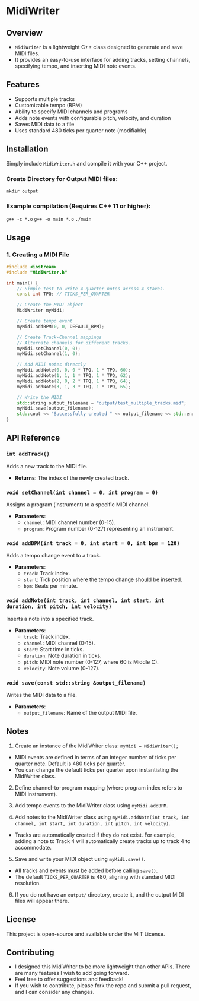 # MidiWriter

## Overview
- `MidiWriter` is a lightweight C++ class designed to generate and save MIDI files.
- It provides an easy-to-use interface for adding tracks, setting channels, specifying tempo, and inserting MIDI note events.

## Features
- Supports multiple tracks
- Customizable tempo (BPM)
- Ability to specify MIDI channels and programs
- Adds note events with configurable pitch, velocity, and duration
- Saves MIDI data to a file
- Uses standard 480 ticks per quarter note (modifiable)

## Installation
Simply include `MidiWriter.h` and compile it with your C++ project.

### Create Directory for Output MIDI files:
`mkdir output`

### Example compilation (Requires C++ 11 or higher):
`g++ -c *.o`
`g++ -o main *.o`
`./main`

## Usage
### 1. Creating a MIDI File
```cpp
#include <iostream>
#include "MidiWriter.h"

int main() {
    // Simple test to write 4 quarter notes across 4 staves.
    const int TPQ; // TICKS_PER_QUARTER

    // Create the MIDI object
    MidiWriter myMidi;

    // Create tempo event
    myMidi.addBPM(0, 0, DEFAULT_BPM);

    // Create Track-Channel mappings
    // Alternate channels for different tracks.
    myMidi.setChannel(0, 0);
    myMidi.setChannel(1, 0);

    // Add MIDI notes directly
    myMidi.addNote(0, 0, 0 * TPQ, 1 * TPQ, 60);
    myMidi.addNote(1, 1, 1 * TPQ, 1 * TPQ, 62);
    myMidi.addNote(2, 0, 2 * TPQ, 1 * TPQ, 64);
    myMidi.addNote(3, 1, 3 * TPQ, 1 * TPQ, 65);

    // Write the MIDI
    std::string output_filename = "output/test_multiple_tracks.mid";
    myMidi.save(output_filename);
    std::cout << "Successfully created " << output_filename << std::endl;
}
```

## API Reference

### `int addTrack()`
Adds a new track to the MIDI file.
- **Returns**: The index of the newly created track.

### `void setChannel(int channel = 0, int program = 0)`
Assigns a program (instrument) to a specific MIDI channel.
- **Parameters**:
  - `channel`: MIDI channel number (0-15).
  - `program`: Program number (0-127) representing an instrument.

### `void addBPM(int track = 0, int start = 0, int bpm = 120)`
Adds a tempo change event to a track.
- **Parameters**:
  - `track`: Track index.
  - `start`: Tick position where the tempo change should be inserted.
  - `bpm`: Beats per minute.

### `void addNote(int track, int channel, int start, int duration, int pitch, int velocity)`
Inserts a note into a specified track.
- **Parameters**:
  - `track`: Track index.
  - `channel`: MIDI channel (0-15).
  - `start`: Start time in ticks.
  - `duration`: Note duration in ticks.
  - `pitch`: MIDI note number (0-127, where 60 is Middle C).
  - `velocity`: Note volume (0-127).

### `void save(const std::string &output_filename)`
Writes the MIDI data to a file.
- **Parameters**:
  - `output_filename`: Name of the output MIDI file.

## Notes
1. Create an instance of the MidiWriter class: `myMidi = MidiWriter();`
- MIDI events are defined in terms of an integer number of ticks per quarter note. Default is 480 ticks per quarter.
- You can change the default ticks per quarter upon instantiating the MidiWriter class.

2. Define channel-to-program mapping (where program index refers to MIDI instrument).

3. Add tempo events to the MidiWriter class using `myMidi.addBPM`.

4. Add notes to the MidiWriter class using `myMidi.addNote(int track, int channel, int start, int duration, int pitch, int velocity)`.
- Tracks are automatically created if they do not exist. For example, adding a note to Track 4 will automatically create tracks up to track 4 to accommodate.

5. Save and write your MIDI object using `myMidi.save()`.
- All tracks and events must be added before calling `save()`.
- The default `TICKS_PER_QUARTER` is 480, aligning with standard MIDI resolution.

6. If you do not have an `output/` directory, create it, and the output MIDI files will appear there.

## License
This project is open-source and available under the MIT License.

## Contributing
- I designed this MidiWriter to be more lightweight than other APIs. There are many features I wish to add going forward.
- Feel free to offer suggestions and feedback!
- If you wish to contribute, please fork the repo and submit a pull request, and I can consider any changes.


